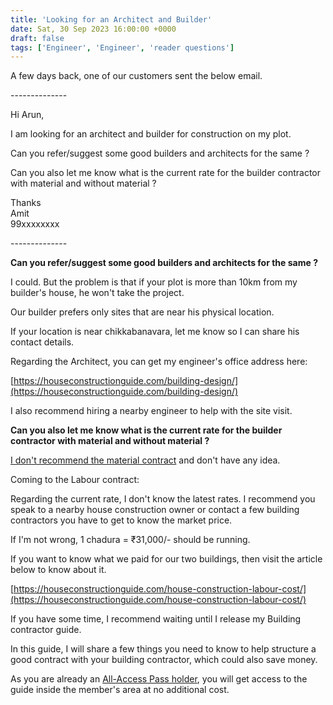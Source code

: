 ```yaml
---
title: 'Looking for an Architect and Builder'
date: Sat, 30 Sep 2023 16:00:00 +0000
draft: false
tags: ['Engineer', 'Engineer', 'reader questions']
---
```


A few days back, one of our customers sent the below email.

\--------------

Hi Arun,

I am looking for an architect and builder for construction on my plot.

Can you refer/suggest some good builders and architects for the same ?

Can you also let me know what is the current rate for the builder contractor with material and without material ?

Thanks  
Amit  
99xxxxxxxx

\--------------

**Can you refer/suggest some good builders and architects for the same ?**

I could. But the problem is that if your plot is more than 10km from my builder's house, he won't take the project.

Our builder prefers only sites that are near his physical location.

If your location is near chikkabanavara, let me know so I can share his contact details.

Regarding the Architect, you can get my engineer's office address here:

[https://houseconstructionguide.com/building-design/](https://houseconstructionguide.com/building-design/)

I also recommend hiring a nearby engineer to help with the site visit.

**Can you also let me know what is the current rate for the builder contractor with material and without material ?**

[I don't recommend the material contract](https://houseconstructionguide.com/our-relative-material-contract-story/) and don't have any idea.

Coming to the Labour contract:

Regarding the current rate, I don't know the latest rates. I recommend you speak to a nearby house construction owner or contact a few building contractors you have to get to know the market price.

If I'm not wrong, 1 chadura = ₹31,000/- should be running.

If you want to know what we paid for our two buildings, then visit the article below to know about it.

[https://houseconstructionguide.com/house-construction-labour-cost/](https://houseconstructionguide.com/house-construction-labour-cost/)

If you have some time, I recommend waiting until I release my Building contractor guide.

In this guide, I will share a few things you need to know to help structure a good contract with your building contractor, which could also save money.

As you are already an [All-Access Pass holder](https://houseconstructionguide.com/products/#All-Access-Pass), you will get access to the guide inside the member's area at no additional cost.